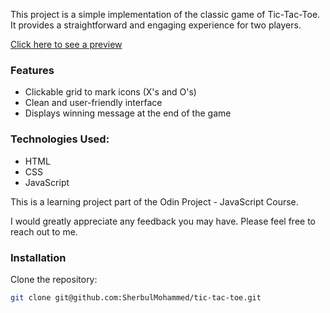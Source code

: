 This project is a simple implementation of the classic game of Tic-Tac-Toe. It provides a straightforward and engaging experience for two players.

[Click here to see a preview](https://sherbulmohammed.github.io/tic-tac-toe/)

### Features
- Clickable grid to mark icons (X's and O's)
- Clean and user-friendly interface
- Displays winning message at the end of the game

### Technologies Used:
- HTML
- CSS
- JavaScript

This is a learning project part of the Odin Project - JavaScript Course.

I would greatly appreciate any feedback you may have. Please feel free to reach out to me.

### Installation
Clone the repository:
```bash
git clone git@github.com:SherbulMohammed/tic-tac-toe.git